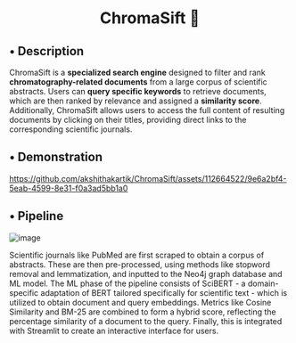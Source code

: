 <h1 align="center">ChromaSift 🧪</h1>


## • Description

ChromaSift is a **specialized search engine** designed to filter and rank **chromatography-related documents** from a large corpus of scientific abstracts. Users can **query specific keywords** to retrieve documents, which are then ranked by relevance and assigned a **similarity score**. Additionally, ChromaSift allows users to access the full content of resulting documents by clicking on their titles, providing direct links to the corresponding scientific journals.


## • Demonstration

https://github.com/akshithakartik/ChromaSift/assets/112664522/9e6a2bf4-5eab-4599-8e31-f0a3ad5bb1a0

## • Pipeline

![image](https://github.com/akshithakartik/ChromaSift/assets/112664522/60441492-86e6-4678-acf3-c1537d4b71a3)

Scientific journals like PubMed are first scraped to obtain a corpus of abstracts. These are then pre-processed, using methods like stopword removal and lemmatization, and inputted to the Neo4j graph database and ML model. The ML phase of the pipeline consists of SciBERT - a domain-specific adaptation of BERT tailored specifically for scientific text - which is utilized to obtain document and query embeddings. Metrics like Cosine Similarity and BM-25 are combined to form a hybrid score, reflecting the percentage similarity of a document to the query. Finally, this is integrated with Streamlit to create an interactive interface for users.


